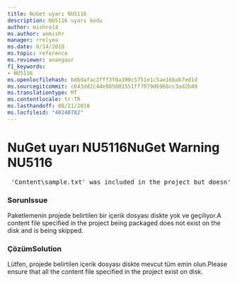 ```yaml
---
title: NuGet uyarı NU5116
description: NU5116 uyarı kodu
author: mishra14
ms.author: anmishr
manager: rrelyea
ms.date: 8/14/2018
ms.topic: reference
ms.reviewer: anangaur
f1_keywords:
- NU5116
ms.openlocfilehash: bdbdafac2fff3f8a390c5751e1c5ae16bab7ed1d
ms.sourcegitcommit: c643dd2c44e085601551ff7079d696bcc3ad2b49
ms.translationtype: MT
ms.contentlocale: tr-TR
ms.lasthandoff: 08/21/2018
ms.locfileid: "40248782"
---
```

# <a name="nuget-warning-nu5116"></a><span data-ttu-id="9f159-103">NuGet uyarı NU5116</span><span class="sxs-lookup"><span data-stu-id="9f159-103">NuGet Warning NU5116</span></span>
<pre> 'Content\sample.txt' was included in the project but doesn't exist. Skipping...</pre>

### <a name="issue"></a><span data-ttu-id="9f159-104">Sorun</span><span class="sxs-lookup"><span data-stu-id="9f159-104">Issue</span></span>

<span data-ttu-id="9f159-105">Paketlemenin projede belirtilen bir içerik dosyası diskte yok ve geçiliyor.</span><span class="sxs-lookup"><span data-stu-id="9f159-105">A content file specified in the project being packaged does not exist on the disk and is being skipped.</span></span>


### <a name="solution"></a><span data-ttu-id="9f159-106">Çözüm</span><span class="sxs-lookup"><span data-stu-id="9f159-106">Solution</span></span>

<span data-ttu-id="9f159-107">Lütfen, projede belirtilen içerik dosyası diskte mevcut tüm emin olun.</span><span class="sxs-lookup"><span data-stu-id="9f159-107">Please ensure that all the content file specified in the project exist on disk.</span></span>

